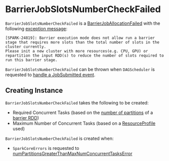 <style>
code {
  white-space : pre-wrap !important;
}
</style>

# BarrierJobSlotsNumberCheckFailed

`BarrierJobSlotsNumberCheckFailed` is a [BarrierJobAllocationFailed](BarrierJobAllocationFailed.md) with the following [exception message](BarrierJobAllocationFailed.md#message):

```text
[SPARK-24819]: Barrier execution mode does not allow run a barrier stage that requires more slots than the total number of slots in the cluster currently.
Please init a new cluster with more resources(e.g. CPU, GPU) or repartition the input RDD(s) to reduce the number of slots required to run this barrier stage.
```

`BarrierJobSlotsNumberCheckFailed` can be thrown when `DAGScheduler` is requested to [handle a JobSubmitted event](../scheduler/DAGScheduler.md#handleJobSubmitted).

## Creating Instance

`BarrierJobSlotsNumberCheckFailed` takes the following to be created:

* <span id="requiredConcurrentTasks"> Required Concurrent Tasks (based on the [number of partitions](../rdd/RDD.md#getNumPartitions) of a [barrier RDD](../rdd/RDD.md#isBarrier))
* <span id="maxConcurrentTasks"> Maximum Number of Concurrent Tasks (based on a [ResourceProfile](../stage-level-scheduling/ResourceProfile.md) used)

`BarrierJobSlotsNumberCheckFailed` is created when:

* `SparkCoreErrors` is requested to [numPartitionsGreaterThanMaxNumConcurrentTasksError](../SparkCoreErrors.md#numPartitionsGreaterThanMaxNumConcurrentTasksError)
